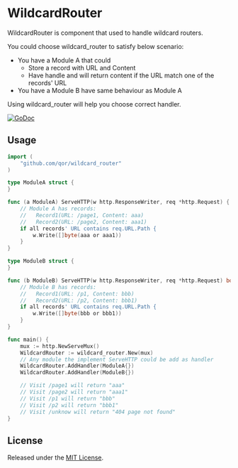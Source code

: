 # WildcardRouter

WildcardRouter is component that used to handle wildcard routers.

You could choose wildcard_router to satisfy below scenario:

* You have a Module A that could
  - Store a record with URL and Content
  - Have handle and will return content if the URL match one of the records' URL
* You have a Module B have same behaviour as Module A

Using wildcard_router will help you choose correct handler.

[![GoDoc](https://godoc.org/github.com/qor/wildcard_router?status.svg)](https://godoc.org/github.com/qor/wildcard_router)

## Usage

```go
import (
	"github.com/qor/wildcard_router"
)

type ModuleA struct {
}

func (a ModuleA) ServeHTTP(w http.ResponseWriter, req *http.Request) {
    // Module A has records:
    //   Record1(URL: /page1, Content: aaa)
    //   Record2(URL: /page2, Content: aaa1)
	if all records' URL contains req.URL.Path {
		w.Write([]byte(aaa or aaa1))
	}
}

type ModuleB struct {
}

func (b ModuleB) ServeHTTP(w http.ResponseWriter, req *http.Request) bool {
    // Module B has records:
    //   Record1(URL: /p1, Content: bbb)
    //   Record2(URL: /p2, Content: bbb1)
	if all records' URL contains req.URL.Path {
		w.Write([]byte(bbb or bbb1))
	}
}

func main() {
	mux := http.NewServeMux()
	WildcardRouter := wildcard_router.New(mux)
    // Any module the implement ServeHTTP could be add as handler
	WildcardRouter.AddHandler(ModuleA{})
	WildcardRouter.AddHandler(ModuleB{})

    // Visit /page1 will return "aaa"
    // Visit /page2 will return "aaa1"
    // Visit /p1 will return "bbb"
    // Visit /p2 will return "bbb1"
    // Visit /unknow will return "404 page not found"
}

```

## License

Released under the [MIT License](http://opensource.org/licenses/MIT).
